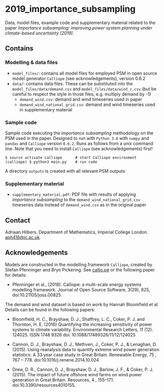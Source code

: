 # 2019_importance_subsampling
Data, model files, example code and supplementary material related to the paper _Importance subsampling: improving power system planning under climate-based uncertainty (2019)_.




## Contains

### Modelling & data files

- `model_files/`: contains all model files for employed PSM in open source model generator `Calliope` (see acknowledgements), version 0.6.2
- `data/`: contains data files. These can be substituted into the `model_files/data/demand.csv` and `model_files/data/wind_r.csv` (but be careful to respect the style in those files, e.g. multiply demand by -1)
  - `demand_wind.csv`: demand and wind timeseries used in paper
  - `demand_wind_national_grid.csv`: demand and wind timeseries used in supplementary material


### Sample code

Sample code executing the _importance subsampling_ methodology on the PSM used in the paper. Designed to run with `Python 3.6` with `numpy` and `pandas` and `Calliope` version `0.6.2`. Runs as follows from a unix command line. Note that you need to install `Calliope` (see acknowledgements) first!

    $ source activate calliope      # start Calliope environment
    (calliope) $ python3 main.py    # run code

A directory `outputs` is created with all relevant PSM outputs.


### Supplementary material

- `supplementary_material.pdf`: PDF file with results of applying _importance subsampling_ to the `demand_wind_national_grid.csv` timeseries data instead of `demand_wind.csv` as in the original paper





## Contact

Adriaan Hilbers. Department of Mathematics, Imperial College London. aph416@ic.ac.uk.




## Acknowledgements

Models are constructed in the modelling framework `Calliope`, created by Stefan Pfenninger and Bryn Pickering. See [callio.pe](callio.pe) or the following paper for details:

- Pfenninger et al., (2018). Calliope: a multi-scale energy systems modelling framework. Journal of Open Source Software, 3(29), 825, doi:10.21105/joss.00825.

The demand and wind dataset is based on work by Hannah Bloomfield et al. Details can be found in the following papers:

- Bloomfield, H. C., Brayshaw, D. J., Shaffrey, L. C., Coker, P. J. and Thornton, H. E. (2016) Quantifying the increasing sensitivity of power systems to climate variability. Environmental Research Letters, 11 (12). 124025. ISSN 1748­ 9326 doi: 10.1088/1748­9326/11/12/124025

- Cannon, D. J., Brayshaw, D. J., Methven, J., Coker, P. J., & Lenaghan, D. (2015). Using reanalysis data to quantify extreme wind power generation statistics: A 33 year case study in Great Britain. Renewable Energy, 75 , 767 – 778. doi:10.1016/j.renene.2014.10.024

- Drew, D. R., Cannon, D. J., Brayshaw, D. J., Barlow, J. F., & Coker, P. J. (2015). The impact of future offshore wind farms on wind power generation in Great Britain. Resources, 4 , 155–171. doi:10.3390/resources4010155.
